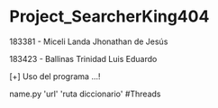 # Project_SearcherKing404

183381 - Miceli Landa Jhonathan de Jesús

183423 - Ballinas Trinidad Luis Eduardo

[+] Uso del programa ...!

name.py 'url'  'ruta diccionario'  #Threads 
